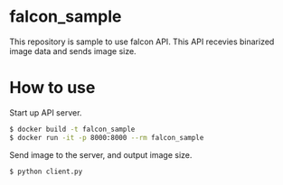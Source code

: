 # falcon_sample

This repository is sample to use falcon API. This API recevies binarized image data and sends image size.

# How to use

Start up API server.

```sh
$ docker build -t falcon_sample
$ docker run -it -p 8000:8000 --rm falcon_sample
```

Send image to the server, and output image size.

```sh
$ python client.py
```
